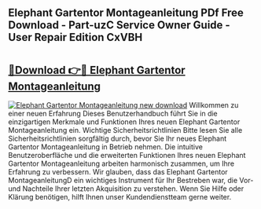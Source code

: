 ## Elephant Gartentor Montageanleitung PDf Free Download - Part-uzC Service Owner Guide - User Repair Edition CxVBH

# <h2><a href="http://df7ws0.blite.top/?on=Elephant+Gartentor+Montageanleitung">🔗Download 👉🔴 Elephant Gartentor Montageanleitung</a></h2>

[![Elephant Gartentor Montageanleitung new download](https://i.imgur.com/lujVjoI.png)](http://df7ws0.blite.top/?on=Elephant+Gartentor+Montageanleitung)
Willkommen zu einer neuen Erfahrung Dieses Benutzerhandbuch führt Sie in die einzigartigen Merkmale und Funktionen Ihres neuen Elephant Gartentor Montageanleitung ein. Wichtige Sicherheitsrichtlinien Bitte lesen Sie alle Sicherheitsrichtlinien sorgfältig durch, bevor Sie Ihr neues Elephant Gartentor Montageanleitung in Betrieb nehmen. Die intuitive Benutzeroberfläche und die erweiterten Funktionen Ihres neuen Elephant Gartentor Montageanleitung arbeiten harmonisch zusammen, um Ihre Erfahrung zu verbessern. Wir glauben, dass das Elephant Gartentor MontageanleitungD ein wichtiges Instrument für Ihr Bestreben war, die Vor- und Nachteile Ihrer letzten Akquisition zu verstehen. Wenn Sie Hilfe oder Klärung benötigen, hilft Ihnen unser Kundendienstteam gerne weiter.
